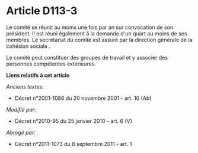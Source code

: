 # Article D113-3

Le comité se réunit au moins une fois par an sur convocation de son président. Il est réuni également à la demande d'un quart
au moins de ses membres. Le secrétariat du comité est assuré par la      direction générale de la cohésion sociale . 

Le comité peut constituer des groupes de travail et y associer des personnes compétentes extérieures.

**Liens relatifs à cet article**

_Anciens textes_:

  - Décret n°2001-1086 du 20 novembre 2001 - art. 10 (Ab)

_Modifié par_:

  - Décret n°2010-95 du 25 janvier 2010 - art. 6 (V)

_Abrogé par_:

  - Décret n°2011-1073 du 8 septembre 2011 - art. 1
